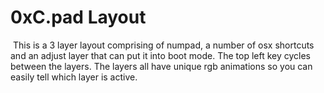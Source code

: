 # 0xC.pad Layout

​
This is a 3 layer layout comprising of numpad, a number of osx shortcuts and an adjust layer
that can put it into boot mode.
The top left key cycles between the layers.
The layers all have unique rgb animations so you can easily tell which layer is active.
